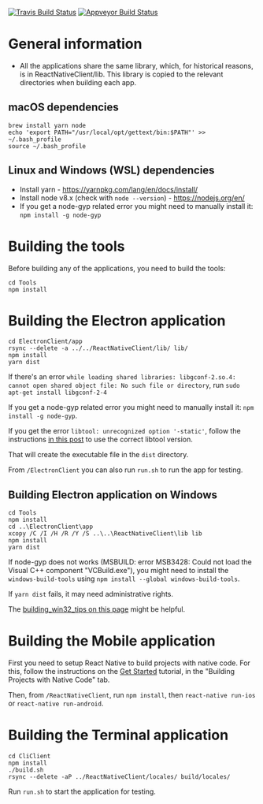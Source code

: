  [![Travis Build Status](https://travis-ci.org/laurent22/joplin.svg?branch=master)](https://travis-ci.org/laurent22/joplin) [![Appveyor Build Status](https://ci.appveyor.com/api/projects/status/github/laurent22/joplin?branch=master&passingText=master%20-%20OK&svg=true)](https://ci.appveyor.com/project/laurent22/joplin)

# General information

- All the applications share the same library, which, for historical reasons, is in ReactNativeClient/lib. This library is copied to the relevant directories when building each app.

## macOS dependencies

	brew install yarn node
	echo 'export PATH="/usr/local/opt/gettext/bin:$PATH"' >> ~/.bash_profile
	source ~/.bash_profile

## Linux and Windows (WSL) dependencies

- Install yarn - https://yarnpkg.com/lang/en/docs/install/
- Install node v8.x (check with `node --version`) - https://nodejs.org/en/
- If you get a node-gyp related error you might need to manually install it: `npm install -g node-gyp`

# Building the tools

Before building any of the applications, you need to build the tools:

```
cd Tools
npm install
```

# Building the Electron application

```
cd ElectronClient/app
rsync --delete -a ../../ReactNativeClient/lib/ lib/
npm install
yarn dist
```

If there's an error `while loading shared libraries: libgconf-2.so.4: cannot open shared object file: No such file or directory`, run `sudo apt-get install libgconf-2-4`

If you get a node-gyp related error you might need to manually install it: `npm install -g node-gyp`.

If you get the error `libtool: unrecognized option '-static'`, follow the instructions [in this post](https://stackoverflow.com/a/38552393/561309) to use the correct libtool version.

That will create the executable file in the `dist` directory.

From `/ElectronClient` you can also run `run.sh` to run the app for testing.

## Building Electron application on Windows

```
cd Tools
npm install
cd ..\ElectronClient\app
xcopy /C /I /H /R /Y /S ..\..\ReactNativeClient\lib lib
npm install
yarn dist
```

If node-gyp does not works (MSBUILD: error MSB3428: Could not load the Visual C++ component "VCBuild.exe"), you might need to install the `windows-build-tools` using `npm install --global windows-build-tools`.

If `yarn dist` fails, it may need administrative rights.

The [building\_win32\_tips on this page](./readme/building_win32_tips.md) might be helpful.

# Building the Mobile application

First you need to setup React Native to build projects with native code. For this, follow the instructions on the [Get Started](https://facebook.github.io/react-native/docs/getting-started.html) tutorial, in the "Building Projects with Native Code" tab.

Then, from `/ReactNativeClient`, run `npm install`, then `react-native run-ios` or `react-native run-android`.

# Building the Terminal application

```
cd CliClient
npm install
./build.sh
rsync --delete -aP ../ReactNativeClient/locales/ build/locales/
```

Run `run.sh` to start the application for testing.